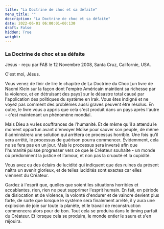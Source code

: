 ```yaml
---
title: "La Doctrine de choc et sa défaite"
menu_title: ""
description: "La Doctrine de choc et sa défaite"
date: 2022-06-01 06:00:01+00:130
draft: False
hidden: True
weight:
---
```

### La Doctrine de choc et sa défaite

Jésus - reçu par FAB le 12 Novembre 2008, Santa Cruz, Californie, USA.

C'est moi, Jésus.

Vous venez de finir de lire le chapitre de La Doctrine du Choc [un livre de Naomi Klein sur la façon dont l'empire Américain maintient sa richesse par la violence, et en détruisant des pays] sur le désastre total causé par l'application des politiques du système en Irak. Vous êtes indigné et ne voyez pas comment des problèmes aussi graves peuvent être résolus. En outre, le livre vous a appris que cela s'est produit dans un pays après l'autre - c'est maintenant un phénomène mondial.

Mais Dieu a vu les souffrances de l'humanité. Et de même qu'il a attendu le moment opportun avant d'envoyer Moïse pour sauver son peuple, de même il administrera une solution qui arrêtera ce processus horrible. Une fois qu'il sera arrêté, le processus de guérison pourra commencer. Évidemment, cela ne se fera pas en un jour. Mais le processus sera inversé afin que l'humanité puisse progresser vers ce que le Créateur souhaite - un monde où prédominent la justice et l'amour, et non pas la cruauté et la cupidité.

Vous avez eu des éclairs de lucidité qui indiquent que des ruines du présent naîtra un avenir glorieux, et de telles lucidités sont exactes car elles viennent du Créateur.

Gardez à l'esprit que, quelles que soient les situations horribles et accablantes, rien, rien ne peut supprimer l'esprit humain. En fait, en période de dislocation et de violence, la volonté d'endurer et de vaincre devient plus forte, de sorte que lorsque le système sera finalement arrêté, il y aura une explosion de joie sur toute la planète, et le travail de reconstruction commencera alors pour de bon. Tout cela se produira dans le timing parfait du Créateur. Et lorsque cela se produira, le monde entier le saura et s'en réjouira.